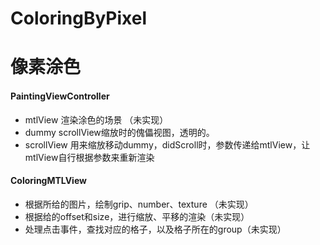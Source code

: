 # ColoringByPixel
# 像素涂色

#### PaintingViewController
* mtlView 渲染涂色的场景 （未实现）
* dummy scrollView缩放时的傀儡视图，透明的。
* scrollView 用来缩放移动dummy，didScroll时，参数传递给mtlView，让mtlView自行根据参数来重新渲染

#### ColoringMTLView 
* 根据所给的图片，绘制grip、number、texture （未实现）
* 根据给的offset和size，进行缩放、平移的渲染（未实现）
* 处理点击事件，查找对应的格子，以及格子所在的group（未实现）



